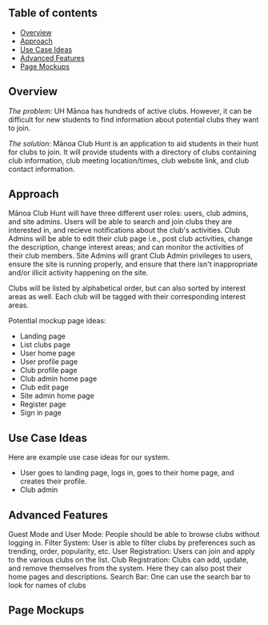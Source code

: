 ## Table of contents

* [Overview](#overview)
* [Approach](#approach)
* [Use Case Ideas](#use-case-ideas)
* [Advanced Features](#advanced-features)
* [Page Mockups](#page-mockups)

## Overview
_The problem:_ UH Mānoa has hundreds of active clubs. However, it can be difficult for new students to find information about potential clubs they want to join. 

_The solution:_ Mānoa Club Hunt is an application to aid students in their hunt for clubs to join. It will provide students with a directory of clubs containing club information, club meeting location/times, club website link, and club contact information.

## Approach
Mānoa Club Hunt will have three different user roles: users, club admins, and site admins. 
Users will be able to search and join clubs they are interested in, and recieve notifications about the club's activities. 
Club Admins will be able to edit their club page i.e., post club activities, change the description, change interest areas; and can monitor the activities of their club members. 
Site Admins will grant Club Admin privileges to users, ensure the site is running properly, and ensure that there isn't inappropriate and/or illicit activity happening on the site.

Clubs will be listed by alphabetical order, but can also sorted by interest areas as well. Each club will be tagged with their corresponding interest areas.

Potential mockup page ideas:

  * Landing page 
  * List clubs page
  * User home page
  * User profile page
  * Club profile page
  * Club admin home page
  * Club edit page 
  * Site admin home page
  * Register page
  * Sign in page

## Use Case Ideas
Here are example use case ideas for our system.

* User goes to landing page, logs in, goes to their home page, and creates their profile.
* Club admin 

## Advanced Features

Guest Mode and User Mode: People should be able to browse clubs without logging in.
Filter System: User is able to filter clubs by preferences such as trending, order, popularity, etc.
User Registration: Users can join and apply to the various clubs on the list.
Club Registration: Clubs can add, update, and remove themselves from the system. Here they can also post their home pages and descriptions.
Search Bar: One can use the search bar to look for names of clubs

## Page Mockups
